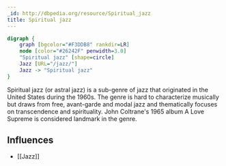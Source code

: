 ```yaml
---
_id: http://dbpedia.org/resource/Spiritual_jazz
title: Spiritual jazz
---
```


```dot
digraph {
	graph [bgcolor="#F3DDB8" rankdir=LR]
	node [color="#26242F" penwidth=3.0]
	"Spiritual jazz" [shape=circle]
	Jazz [URL="/jazz/"]
	Jazz -> "Spiritual jazz"
}
```

Spiritual jazz (or astral jazz) is a sub-genre of jazz that originated in the United States during the 1960s. The genre is hard to characterize musically but draws from free, avant-garde and modal jazz and thematically focuses on transcendence and spirituality. John Coltrane's 1965 album A Love Supreme is considered landmark in the genre.

## Influences
- [[Jazz]]
